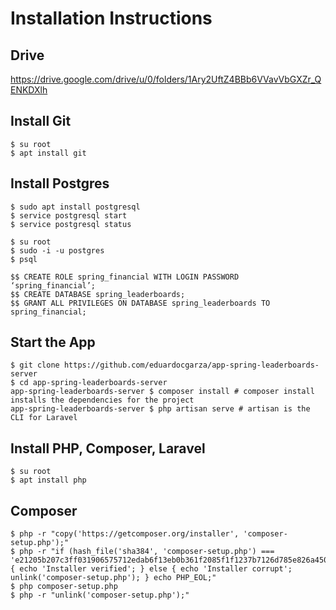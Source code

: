 # Installation Instructions

## Drive

https://drive.google.com/drive/u/0/folders/1Ary2UftZ4BBb6VVavVbGXZr_QENKDXlh

## Install Git

```
$ su root
$ apt install git
```

## Install Postgres

```
$ sudo apt install postgresql
$ service postgresql start
$ service postgresql status

$ su root
$ sudo -i -u postgres
$ psql

$$ CREATE ROLE spring_financial WITH LOGIN PASSWORD ‘spring_financial’;
$$ CREATE DATABASE spring_leaderboards;
$$ GRANT ALL PRIVILEGES ON DATABASE spring_leaderboards TO spring_financial;
```

## Start the App

```
$ git clone https://github.com/eduardocgarza/app-spring-leaderboards-server
$ cd app-spring-leaderboards-server
app-spring-leaderboards-server $ composer install # composer install installs the dependencies for the project 
app-spring-leaderboards-server $ php artisan serve # artisan is the CLI for Laravel
```

## Install PHP, Composer, Laravel

```
$ su root
$ apt install php

```

## Composer

```
$ php -r "copy('https://getcomposer.org/installer', 'composer-setup.php');"
$ php -r "if (hash_file('sha384', 'composer-setup.php') === 'e21205b207c3ff031906575712edab6f13eb0b361f2085f1f1237b7126d785e826a450292b6cfd1d64d92e6563bbde02') { echo 'Installer verified'; } else { echo 'Installer corrupt'; unlink('composer-setup.php'); } echo PHP_EOL;"
$ php composer-setup.php
$ php -r "unlink('composer-setup.php');"
```

